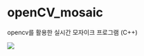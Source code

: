 # openCV_mosaic
opencv를 활용한 실시간 모자이크 프로그램 (C++)

<img src="https://user-images.githubusercontent.com/37360089/71075729-eb69a800-21c7-11ea-955a-d675a16a596b.gif"></img>
